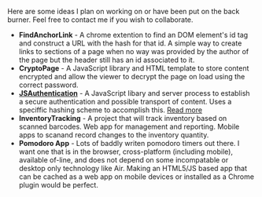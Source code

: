 Here are some ideas I plan on working on or have been put on the back burner.
Feel free to contact me if you wish to collaborate.

- **FindAnchorLink** - A chrome extention to find an DOM element's id tag and
  construct a URL with the hash for that id. A simple way to create links to
  sections of a page when no way was provided by the author of the page but the
  header still has an id associated to it.
- **CryptoPage** - A JavaScript library and HTML template to store content
  encrypted and allow the viewer to decrypt the page on load using the correct
  password.
- **[JSAuthentication][1]** - A JavaScript libary and server process to establish a
  secure authentication and possible transport of content. Uses a speciffic
  hashing scheme to accomplish this. [Read more][1]
- **InventoryTracking** - A project that will track inventory based on scanned
  barcodes. Web app for management and reporting. Mobile apps to scanand record
  changes to the inventory quantity.
- **Pomodoro App** - Lots of baddly writen pomodoro timers out there. I want
  one that is in the browser, cross-platform (including mobile), available
  of-line, and does not depend on some incompatable or desktop only technology
  like Air. Making an HTML5/JS based app that can be cached as a web app on
  mobile devices or installed as a Chrome plugin would be perfect.

[1]: JSAuth/
